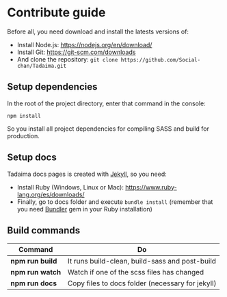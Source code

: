 # Contribute guide
Before all, you need download and install the latests versions of:

- Install Node.js: https://nodejs.org/en/download/
- Install Git: https://git-scm.com/downloads
- And clone the repository: `git clone https://github.com/Social-chan/Tadaima.git`

## Setup dependencies
In the root of the project directory, enter that command in the console:

```
npm install
```

So you install all project dependencies for compiling SASS and build for production.

## Setup docs
Tadaima docs pages is created with [Jekyll](https://jekyllrb.com/), so you need:

- Install Ruby (Windows, Linux or Mac): https://www.ruby-lang.org/es/downloads/
- Finally, go to docs folder and execute `bundle install` (remember that you need [Bundler](http://bundler.io/) gem in your Ruby installation)

## Build commands

Command | Do 
------------ | ------------
**npm run build**  | It runs build-clean, build-sass and post-build 
**npm run watch** | Watch if one of the scss files has changed
**npm run docs** | Copy files to docs folder (necessary for jekyll)